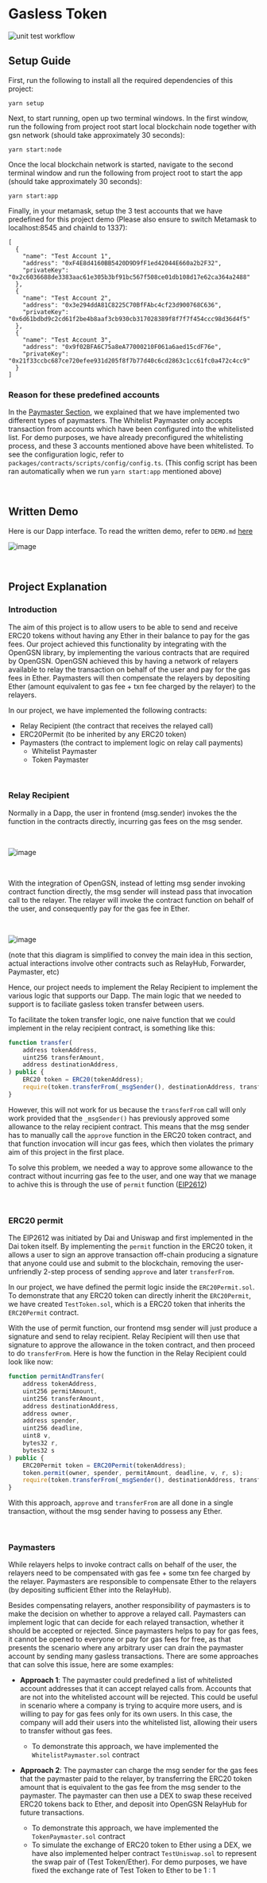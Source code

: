 # Gasless Token

![unit test workflow](https://github.com/To-Be-Rename/gasless-token/actions/workflows/contractTest.yml/badge.svg)

## Setup Guide

First, run the following to install all the required dependencies of this project:

```
yarn setup
```

Next, to start running, open up two terminal windows. In the first window, run the following from project root start local blockchain node together with gsn network (should take approximately 30 seconds):

```
yarn start:node
```

Once the local blockchain network is started, navigate to the second terminal window and run the following from project root to start the app (should take approximately 30 seconds):

```
yarn start:app
```

Finally, in your metamask, setup the 3 test accounts that we have predefined for this project demo (Please also ensure to switch Metamask to localhost:8545 and chainId to 1337):

```
[
  {
    "name": "Test Account 1",
    "address": "0xF4E8d4160BB5420D9D9fF1ed42044E660a2b2F32",
    "privateKey": "0x2c6036688de3383aac61e305b3bf91bc567f508ce01db108d17e62ca364a2488"
  },
  {
    "name": "Test Account 2",
    "address": "0x3e294ddA81C8225C70BfFAbc4cf23d900768C636",
    "privateKey": "0x6d61bdbd9c2cd61f2be4b8aaf3cb930cb317028389f8f7f7f454ccc98d36d4f5"
  },
  {
    "name": "Test Account 3",
    "address": "0x9f02BFA6C75a8eA77000210F061a6aed15cdF76e",
    "privateKey": "0x21f33ccbc687ce720efee931d205f8f7b77d40c6cd2863c1cc61fc0a472c4cc9"
  }
]
```

### Reason for these predefined accounts

In the [Paymaster Section](#Paymasters), we explained that we have implemented two different types of paymasters. The Whitelist Paymaster only accepts transaction from accounts which have been configured into the whitelisted list. For demo purposes, we have already preconfigured the whitelisting process, and these 3 accounts mentioned above have been whitelisted. To see the configuration logic, refer to `packages/contracts/scripts/config/config.ts`. (This config script has been ran automatically when we run `yarn start:app` mentioned above)

<br />

## Written Demo

Here is our Dapp interface. To read the written demo, refer to `DEMO.md` [here](DEMO.md)

![image](https://user-images.githubusercontent.com/48687942/142754720-6d45e678-8fbb-4031-98ad-27d0a5c59b49.png)

<br />

## Project Explanation

### Introduction

The aim of this project is to allow users to be able to send and receive ERC20 tokens without having any Ether in their balance to pay for the gas fees. Our project achieved this functionality by integrating with the OpenGSN library, by implementing the various contracts that are required by OpenGSN. OpenGSN achieved this by having a network of relayers available to relay the transaction on behalf of the user and pay for the gas fees in Ether. Paymasters will then compensate the relayers by depositing Ether (amount equivalent to gas fee + txn fee charged by the relayer) to the relayers.

In our project, we have implemented the following contracts:

- Relay Recipient (the contract that receives the relayed call)
- ERC20Permit (to be inherited by any ERC20 token)
- Paymasters (the contract to implement logic on relay call payments)
  - Whitelist Paymaster
  - Token Paymaster

<br />

### Relay Recipient

Normally in a Dapp, the user in frontend (msg.sender) invokes the the function in the contracts directly, incurring gas fees on the msg sender.

<br />

![image](https://user-images.githubusercontent.com/48687942/142750907-9badb93f-d2fe-46b0-b11d-28b97810e634.png)

<br />

With the integration of OpenGSN, instead of letting msg sender invoking contract function directly, the msg sender will instead pass that invocation call to the relayer. The relayer will invoke the contract function on behalf of the user, and consequently pay for the gas fee in Ether.

<br />

![image](https://user-images.githubusercontent.com/48687942/142750917-03e968b6-b07b-44af-8447-3c142fd0f27a.png)

(note that this diagram is simplified to convey the main idea in this section, actual interactions involve other contracts such as RelayHub, Forwarder, Paymaster, etc)

Hence, our project needs to implement the Relay Recipient to implement the various logic that supports our Dapp. The main logic that we needed to support is to faciliate gasless token transfer between users.

To facilitate the token transfer logic, one naive function that we could implement in the relay recipient contract, is something like this:

```javascript
function transfer(
    address tokenAddress,
    uint256 transferAmount,
    address destinationAddress,
) public {
    ERC20 token = ERC20(tokenAddress);
    require(token.transferFrom(_msgSender(), destinationAddress, transferAmount), 'Transfer failed');
}
```

However, this will not work for us because the `transferFrom` call will only work provided that the `_msgSender()` has previously approved some allowance to the relay recipient contract. This means that the msg sender has to manually call the `approve` function in the ERC20 token contract, and that function invocation will incur gas fees, which then violates the primary aim of this project in the first place.

To solve this problem, we needed a way to approve some allowance to the contract without incurring gas fee to the user, and one way that we manage to achive this is through the use of `permit` function ([EIP2612](https://eips.ethereum.org/EIPS/eip-2612))

<br />

### ERC20 permit

The EIP2612 was initiated by Dai and Uniswap and first implemented in the Dai token itself. By implementing the `permit` function in the ERC20 token, it allows a user to sign an approve transaction off-chain producing a signature that anyone could use and submit to the blockchain, removing the user-unfriendly 2-step process of sending `approve` and later `transferFrom`.

In our project, we have defined the permit logic inside the `ERC20Permit.sol`. To demonstrate that any ERC20 token can directly inherit the `ERC20Permit`, we have created `TestToken.sol`, which is a ERC20 token that inherits the `ERC20Permit` contract.

With the use of permit function, our frontend msg sender will just produce a signature and send to relay recipient. Relay Recipient will then use that signature to approve the allowance in the token contract, and then proceed to do `transferFrom`. Here is how the function in the Relay Recipient could look like now:

```javascript
function permitAndTransfer(
    address tokenAddress,
    uint256 permitAmount,
    uint256 transferAmount,
    address destinationAddress,
    address owner,
    address spender,
    uint256 deadline,
    uint8 v,
    bytes32 r,
    bytes32 s
) public {
    ERC20Permit token = ERC20Permit(tokenAddress);
    token.permit(owner, spender, permitAmount, deadline, v, r, s);
    require(token.transferFrom(_msgSender(), destinationAddress, transferAmount), 'Transfer failed');
}
```

With this approach, `approve` and `transferFrom` are all done in a single transaction, without the msg sender having to possess any Ether.

<br />

### Paymasters

While relayers helps to invoke contract calls on behalf of the user, the relayers need to be compensated with gas fee + some txn fee charged by the relayer. Paymasters are responsible to compensate Ether to the relayers (by depositing sufficient Ether into the RelayHub).

Besides compensating relayers, another responsibility of paymasters is to make the decision on whether to approve a relayed call. Paymasters can implement logic that can decide for each relayed transaction, whether it should be accepted or rejected. Since paymasters helps to pay for gas fees, it cannot be opened to everyone or pay for gas fees for free, as that presents the scenario where any arbitrary user can drain the paymaster account by sending many gasless transactions. There are some approaches that can solve this issue, here are some examples:

- **Approach 1**: The paymaster could predefined a list of whitelisted account addresses that it can accept relayed calls from. Accounts that are not into the whitelisted account will be rejected. This could be useful in scenario where a company is trying to acquire more users, and is willing to pay for gas fees only for its own users. In this case, the company will add their users into the whitelisted list, allowing their users to transfer without gas fees.

  - To demonstrate this approach, we have implemented the `WhitelistPaymaster.sol` contract

- **Approach 2**: The paymaster can charge the msg sender for the gas fees that the paymaster paid to the relayer, by transferring the ERC20 token amount that is equivalent to the gas fee from the msg sender to the paymaster. The paymaster can then use a DEX to swap these received ERC20 tokens back to Ether, and deposit into OpenGSN RelayHub for future transactions.

  - To demonstrate this approach, we have implemented the `TokenPaymaster.sol` contract
  - To simulate the exchange of ERC20 token to Ether using a DEX, we have also implemented helper contract `TestUniswap.sol` to represent the swap pair of (Test Token/Ether). For demo purposes, we have fixed the exchange rate of Test Token to Ether to be 1 : 1
